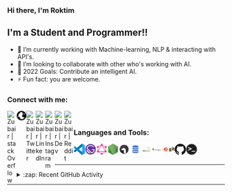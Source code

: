 ### Hi there, I'm Roktim  




## I'm a Student and Programmer!!


- 🌱 I’m currently working with Machine-learning, NLP & interacting with API's.
- 👯 I’m looking to collaborate with other who's working with AI.
- 🥅 2022 Goals: Contribute an intelligent AI. 
- ⚡ Fun fact: you are welcome.

### Connect with me:

[<img align="left" alt="Zubair | stackOverflow" width="22px" src="https://cdn.jsdelivr.net/npm/simple-icons@3.0.1/icons/stackoverflow.svg" />][stackOverflow]
[<img align="left" alt="taskko.org" width="22px" src="https://raw.githubusercontent.com/iconic/open-iconic/master/svg/globe.svg" />][website]
[<img align="left" alt="Zubair | Twitter" width="22px" src="https://cdn.jsdelivr.net/npm/simple-icons@v3/icons/twitter.svg" />][twitter]
[<img align="left" alt="Zubair | LinkedIn" width="22px" src="https://cdn.jsdelivr.net/npm/simple-icons@v3/icons/linkedin.svg" />][linkedin]
[<img align="left" alt="Zubair | Instagram" width="22px" src="https://cdn.jsdelivr.net/npm/simple-icons@v3/icons/instagram.svg" />][instagram]
[<img align="left" alt="Zubair | Dev" width="22px" src="https://cdn.jsdelivr.net/npm/simple-icons@3.0.1/icons/dev-dot-to.svg" />][Dev]
[<img align="left" alt="Zubair | Reddit" width="22px" src="https://cdn.jsdelivr.net/npm/simple-icons@3.0.1/icons/reddit.svg" />][Reddit]
<br />

### Languages and Tools:

[<img align="left" alt="Visual Studio Code" width="26px" src="https://raw.githubusercontent.com/github/explore/80688e429a7d4ef2fca1e82350fe8e3517d3494d/topics/visual-studio-code/visual-studio-code.png" />][webdevplaylist]

[<img align="left" alt="Gatsby" width="26px" src="https://raw.githubusercontent.com/github/explore/e94815998e4e0713912fed477a1f346ec04c3da2/topics/gatsby/gatsby.png" />][webdevplaylist]
[<img align="left" alt="GraphQL" width="26px" src="https://raw.githubusercontent.com/github/explore/80688e429a7d4ef2fca1e82350fe8e3517d3494d/topics/graphql/graphql.png" />][webdevplaylist]
[<img align="left" alt="Node.js" width="26px" src="https://raw.githubusercontent.com/github/explore/80688e429a7d4ef2fca1e82350fe8e3517d3494d/topics/nodejs/nodejs.png" />][webdevplaylist]
[<img align="left" alt="Deno" width="26px" src="https://raw.githubusercontent.com/github/explore/361e2821e2dea67711cde99c9c40ed357061cf27/topics/deno/deno.png" />][webdevplaylist]
[<img align="left" alt="SQL" width="26px" src="https://raw.githubusercontent.com/github/explore/80688e429a7d4ef2fca1e82350fe8e3517d3494d/topics/sql/sql.png" />][webdevplaylist]
[<img align="left" alt="MySQL" width="26px" src="https://raw.githubusercontent.com/github/explore/80688e429a7d4ef2fca1e82350fe8e3517d3494d/topics/mysql/mysql.png" />][webdevplaylist]
[<img align="left" alt="MongoDB" width="26px" src="https://raw.githubusercontent.com/github/explore/80688e429a7d4ef2fca1e82350fe8e3517d3494d/topics/mongodb/mongodb.png" />][webdevplaylist]
[<img align="left" alt="Git" width="26px" src="https://raw.githubusercontent.com/github/explore/80688e429a7d4ef2fca1e82350fe8e3517d3494d/topics/git/git.png" />][webdevplaylist]
[<img align="left" alt="GitHub" width="26px" src="https://raw.githubusercontent.com/github/explore/78df643247d429f6cc873026c0622819ad797942/topics/github/github.png" />][webdevplaylist]
[<img align="left" alt="Terminal" width="26px" src="https://raw.githubusercontent.com/github/explore/80688e429a7d4ef2fca1e82350fe8e3517d3494d/topics/terminal/terminal.png" />][webdevplaylist]

<br />
<br />

---



<details>
  <summary>:zap: Recent GitHub Activity</summary>
  
<!--START_SECTION:activity-->
1. 🗣 Working On Leonel [Nmzar/Leonel_mind](https://github.com/NMZAR)
2. ❗️ Closed issue [Nmzar/Replica](https://github.com/NMZAR) 
3. ❌ Closed PR [Nmzar/free-developer-resources](https://github.com/NMZAR) 
4. 🗣 Commented on [Nmzar/free-developer-resources](https://github.com/NMZAR)
<!--END_SECTION:activity-->

</details>

---



 



[website]: https://taskko.org
[twitter]: https://twitter.com/Nmzar2
[instagram]: https://instagram.com/nmzarr
[linkedin]: https://www.linkedin.com/in/zubayer-alam-a504ab17a/
[stackOverflow]: https://stackoverflow.com/users/9536275/zubayer-alam
[Reddit]: https://www.reddit.com/user/Nmzar_V
[dev]: https://www.reddit.com/user/https://www.reddit.com/user/Nmzar_V
[webdevplaylist]: https://zoomquilt.org/




